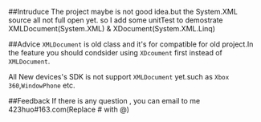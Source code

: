 ##Intruduce
The project maybe is not good idea.but the System.XML source all not full open yet. so I add some unitTest to demostrate XMLDocument(System.XML) & XDocument(System.XML.Linq)


##Advice
`XMLDocument` is old class and it's for compatible for old project.In the feature you should condsider using `XDcoument` first instead of `XMLDocument`.

All New devices's SDK is not support `XMLDocument` yet.such as `Xbox 360`,`WindowPhone` etc.


##Feedback
If there is any question , you can email to me 423huo#163.com(Replace # with @)
